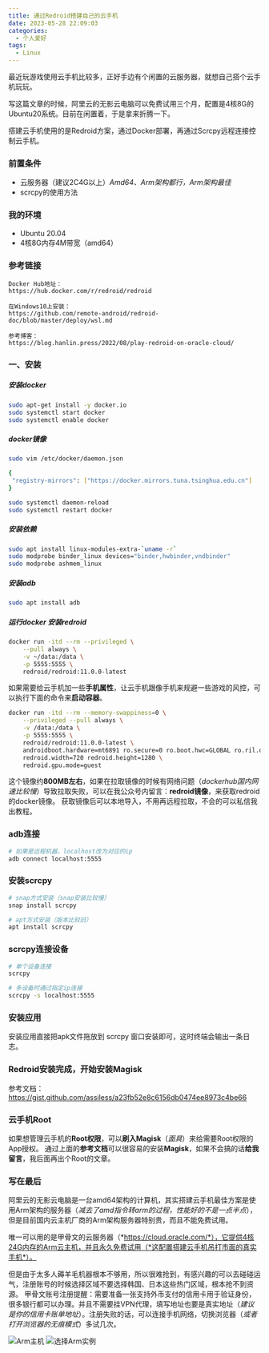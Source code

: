 ```yaml
---
title: 通过Redroid搭建自己的云手机
date: 2023-05-28 22:09:03
categories:
  - 个人爱好
tags: 
  - Linux
---
```


最近玩游戏使用云手机比较多，正好手边有个闲置的云服务器，就想自己搭个云手机玩玩。

写这篇文章的时候，阿里云的无影云电脑可以免费试用三个月，配置是4核8G的Ubuntu20系统。目前在闲置着，于是拿来折腾一下。

搭建云手机使用的是Redroid方案，通过Docker部署，再通过Scrcpy远程连接控制云手机。

<!-- more -->

### 前置条件
* 云服务器（建议2C4G以上）*Amd64、Arm架构都行，Arm架构最佳*
* scrcpy的使用方法

### 我的环境
* Ubuntu 20.04
* 4核8G内存4M带宽（amd64）

### 参考链接
``` text
Docker Hub地址：
https://hub.docker.com/r/redroid/redroid

在Windows10上安装：
https://github.com/remote-android/redroid-doc/blob/master/deploy/wsl.md

参考博客：
https://blog.hanlin.press/2022/08/play-redroid-on-oracle-cloud/
```

### 一、安装

##### 安装docker

``` bash
sudo apt-get install -y docker.io
sudo systemctl start docker
sudo systemctl enable docker
```

##### docker镜像
``` bash
sudo vim /etc/docker/daemon.json

{
 "registry-mirrors": ["https://docker.mirrors.tuna.tsinghua.edu.cn"]
}

sudo systemctl daemon-reload
sudo systemctl restart docker
```

##### 安装依赖

``` bash
sudo apt install linux-modules-extra-`uname -r`
sudo modprobe binder_linux devices="binder,hwbinder,vndbinder"
sudo modprobe ashmem_linux
```

##### 安装adb

``` bash
sudo apt install adb
```

##### 运行docker 安装redroid
``` bash
docker run -itd --rm --privileged \
    --pull always \
    -v ~/data:/data \
    -p 5555:5555 \
    redroid/redroid:11.0.0-latest
```

如果需要给云手机加一些**手机属性**，让云手机跟像手机来规避一些游戏的风控，可以执行下面的命令来**启动容器**。

``` bash
docker run -itd --rm --memory-swappiness=0 \
    --privileged --pull always \
    -v /data:/data \
    -p 5555:5555 \
    redroid/redroid:11.0.0-latest \
    androidboot.hardware=mt6891 ro.secure=0 ro.boot.hwc=GLOBAL ro.ril.oem.imei=861503068361145 ro.ril.oem.imei1=861503068361145 ro.ril.oem.imei2=861503068361148 ro.ril.miui.imei0=861503068361148 ro.product.manufacturer=Xiaomi ro.build.product=chopin \
    redroid.width=720 redroid.height=1280 \
    redroid.gpu.mode=guest
```
这个镜像约**800MB左右**，如果在拉取镜像的时候有网络问题（*dockerhub国内网速比较慢*）导致拉取失败，可以在我公众号内留言：**redroid镜像**，来获取redroid的docker镜像。
获取镜像后可以本地导入，不用再远程拉取，不会的可以私信我出教程。

### adb连接
``` bash
# 如果是远程机器，localhost改为对应的ip
adb connect localhost:5555
```

### 安装scrcpy
``` bash
# snap方式安装（snap安装比较慢）
snap install scrcpy

# apt方式安装（版本比较旧）
apt install scrcpy
```

### scrcpy连接设备
``` bash
# 单个设备连接
scrcpy

# 多设备时通过指定ip连接
scrcpy -s localhost:5555
```

### 安装应用
安装应用直接把apk文件拖放到 scrcpy 窗口安装即可，这时终端会输出一条日志。

### Redroid安装完成，开始安装Magisk
参考文档：https://gist.github.com/assiless/a23fb52e8c6156db0474ee8973c4be66

### 云手机Root
如果想管理云手机的**Root权限**，可以**刷入Magisk**（*面具*）来给需要Root权限的App授权。
通过上面的**参考文档**可以很容易的安装**Magisk**，如果不会搞的话**给我留言**，我后面再出个Root的文章。

### 写在最后

阿里云的无影云电脑是一台amd64架构的计算机，其实搭建云手机最佳方案是使用Arm架构的服务器（*减去了amd指令转arm的过程，性能好的不是一点半点*），但是目前国内云主机厂商的Arm架构服务器特别贵，而且不能免费试用。

唯一可以用的是甲骨文的云服务器（*https://cloud.oracle.com/*），它提供4核24G内存的Arm云主机，并且永久免费试用（*这配置搭建云手机吊打市面的真实手机*）。

但是由于太多人薅羊毛机器根本不够用，所以很难抢到，有感兴趣的可以去碰碰运气，注册账号的时候选择区域不要选择韩国、日本这些热门区域，根本抢不到资源。
甲骨文账号注册提醒：需要准备一张支持外币支付的信用卡用于验证身份，很多银行都可以办理。并且不需要挂VPN代理，填写地址也要是真实地址（*建议是你的信用卡账单地址*）。注册失败的话，可以连接手机网络，切换浏览器（*或者打开浏览器的无痕模式*）多试几次。

![Arm主机](https://cdn.jsdelivr.net/gh/zyhahaha/assets@master/images/blog/oracle-cloud/vm.jpg)
![选择Arm实例](https://cdn.jsdelivr.net/gh/zyhahaha/assets@master/images/blog/oracle-cloud/config.jpg)
